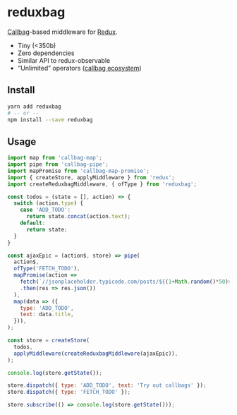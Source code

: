 # reduxbag

[Callbag](https://github.com/callbag/callbag)-based middleware for [Redux](https://github.com/reactjs/redux).

- Tiny (<350b)
- Zero dependencies
- Similar API to redux-observable
- “Unlimited” operators ([callbag ecosystem](https://github.com/callbag/callbag/wiki))

## Install

```sh
yarn add reduxbag
# -- or --
npm install --save reduxbag
```

## Usage

```js
import map from 'callbag-map';
import pipe from 'callbag-pipe';
import mapPromise from 'callbag-map-promise';
import { createStore, applyMiddleware } from 'redux';
import createReduxbagMiddleware, { ofType } from 'reduxbag';

const todos = (state = [], action) => {
  switch (action.type) {
    case 'ADD_TODO':
      return state.concat(action.text);
    default:
      return state;
  }
}

const ajaxEpic = (action$, store) => pipe(
  action$,
  ofType('FETCH_TODO'),
  mapPromise(action =>
    fetch(`//jsonplaceholder.typicode.com/posts/${(1+Math.random()*50)>>>0}`)
    .then(res => res.json())
  ),
  map(data => ({
    type: 'ADD_TODO',
    text: data.title,
  })),
);

const store = createStore(
  todos,
  applyMiddleware(createReduxbagMiddleware(ajaxEpic)),
);

console.log(store.getState());

store.dispatch({ type: 'ADD_TODO', text: 'Try out callbags' });
store.dispatch({ type: 'FETCH_TODO' });

store.subscribe(() => console.log(store.getState()));
```
